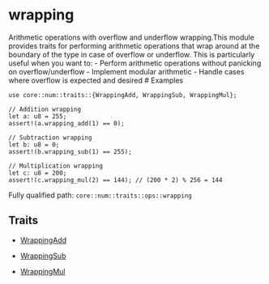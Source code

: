 # wrapping

Arithmetic operations with overflow and underflow wrapping.This module provides traits for performing arithmetic operations that wrap around at the boundary of the type in case of overflow or underflow. This is particularly useful when you want to: - Perform arithmetic operations without panicking on overflow/underflow - Implement modular arithmetic - Handle cases where overflow is expected and desired  # Examples
```cairo
use core::num::traits::{WrappingAdd, WrappingSub, WrappingMul};

// Addition wrapping
let a: u8 = 255;
assert!(a.wrapping_add(1) == 0);

// Subtraction wrapping
let b: u8 = 0;
assert!(b.wrapping_sub(1) == 255);

// Multiplication wrapping
let c: u8 = 200;
assert!(c.wrapping_mul(2) == 144); // (200 * 2) % 256 = 144
```

Fully qualified path: `core::num::traits::ops::wrapping`

## Traits

- [WrappingAdd](./core-num-traits-ops-wrapping-WrappingAdd.md)

- [WrappingSub](./core-num-traits-ops-wrapping-WrappingSub.md)

- [WrappingMul](./core-num-traits-ops-wrapping-WrappingMul.md)

